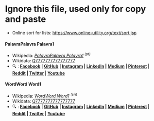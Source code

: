 # Ignore this file, used only for copy and paste

- Online sort for lists: <https://www.online-utility.org/text/sort.jsp>

#### PalavraPalavra Palavra1
- Wikipedia: <em lang="pt">[PalavraPalavra Palavra1](https://en.wikipedia.org/wiki/PalavraPalavra_Palavra1) <sup>(pt)</sup></em> 
- Wikidata: [Q7777777777777777](https://www.wikidata.org/wiki/Q7777777777777777)
- :mag: :
  **[Facebook](https://www.facebook.com/search/posts/?q=%23PalavraPalavraPalavra1) \|
  [GitHub](https://github.com/topics/word-word-word1) \|
  [Instagram](https://www.instagram.com/explore/tags/wordwordword1) \|
  [LinkedIn](https://www.linkedin.com/search/results/content/?keywords=%23PalavraPalavraPalavra1) \|
  [Medium](https://medium.com/search?q=%23PalavraPalavraPalavra1) \|
  [Pinterest](https://pinterest.com/search/pins/?q=%23PalavraPalavraPalavra1) \|
  [Reddit](https://www.reddit.com/search?q=%23PalavraPalavraPalavra1) \|
  [Twitter](https://twitter.com/search?q=%23PalavraPalavraPalavra1) \|
  [Youtube](https://www.youtube.com/results?search_query=%23PalavraPalavraPalavra1)**


#### WordWord Word1
- Wikipedia: <em lang="en">[WordWord Word1](https://en.wikipedia.org/wiki/WordWord_Word1) <sup>(en)</sup></em> 
- Wikidata: [Q7777777777777777](https://www.wikidata.org/wiki/Q7777777777777777)
- :mag: :
  **[Facebook](https://www.facebook.com/search/posts/?q=%23WordWordWord1) \|
  [GitHub](https://github.com/topics/word-word-word1) \|
  [Instagram](https://www.instagram.com/explore/tags/wordwordword1) \|
  [LinkedIn](https://www.linkedin.com/search/results/content/?keywords=%23WordWordWord1) \|
  [Medium](https://medium.com/search?q=%23WordWordWord1) \|
  [Pinterest](https://pinterest.com/search/pins/?q=%23WordWordWord1) \|
  [Reddit](https://www.reddit.com/search?q=%23WordWordWord1) \|
  [Twitter](https://twitter.com/search?q=%23WordWordWord1) \|
  [Youtube](https://www.youtube.com/results?search_query=%23WordWordWord1)**